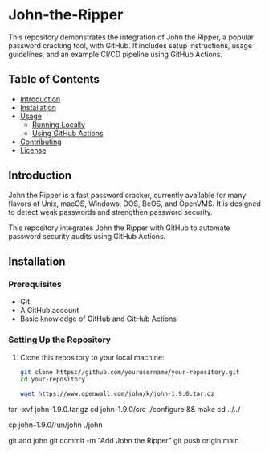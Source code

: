 # John-the-Ripper

This repository demonstrates the integration of John the Ripper, a popular password cracking tool, with GitHub. It includes setup instructions, usage guidelines, and an example CI/CD pipeline using GitHub Actions.

## Table of Contents
- [Introduction](#introduction)
- [Installation](#installation)
- [Usage](#usage)
  - [Running Locally](#running-locally)
  - [Using GitHub Actions](#using-github-actions)
- [Contributing](#contributing)
- [License](#license)

## Introduction
John the Ripper is a fast password cracker, currently available for many flavors of Unix, macOS, Windows, DOS, BeOS, and OpenVMS. It is designed to detect weak passwords and strengthen password security.

This repository integrates John the Ripper with GitHub to automate password security audits using GitHub Actions.

## Installation
### Prerequisites
- Git
- A GitHub account
- Basic knowledge of GitHub and GitHub Actions

### Setting Up the Repository

1. Clone this repository to your local machine:
   ```bash
   git clone https://github.com/yourusername/your-repository.git
   cd your-repository

   wget https://www.openwall.com/john/k/john-1.9.0.tar.gz
tar -xvf john-1.9.0.tar.gz
cd john-1.9.0/src
./configure && make
cd ../../

cp john-1.9.0/run/john ./john

git add john
git commit -m "Add John the Ripper"
git push origin main

